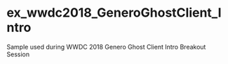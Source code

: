 # ex_wwdc2018_GeneroGhostClient_Intro
Sample used during WWDC 2018 Genero Ghost Client Intro Breakout Session
